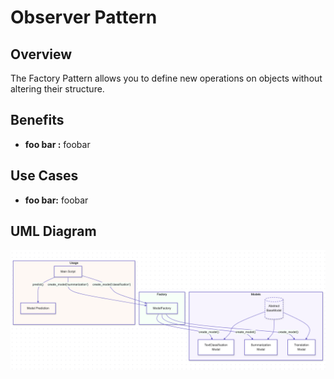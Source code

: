 # Observer Pattern

## Overview

The Factory Pattern allows you to define new operations on objects without altering their structure.

## Benefits

- **foo bar :** foobar

## Use Cases

- **foo bar:** foobar

## UML Diagram

![Visitor Pattern](./../../../img/02_factory.png)

